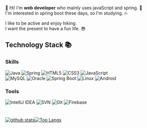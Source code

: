 

<!--
[![Hits](https://hits.seeyoufarm.com/api/count/incr/badge.svg?url=https%3A%2F%2Fgithub.com%2Fimcodding)](https://hits.seeyoufarm.com).  
-->
👋 Hi! I'm **web developer** who mainly uses javaScript and spring. 💚  
I'm interested in spring boot these days, so I'm studying. 🔥    
   
I like to be active and enjoy hiking.  
I want the present to have a fun life. 😎
   
<!--
**imcodding/imcodding** is a ✨ _special_ ✨ repository because its `README.md` (this file) appears on your GitHub profile.

Here are some ideas to get you started:

- 👋 Hi, I’m @imcodding
- 👀 I’m interested in ...
- 🌱 I’m currently learning ...
- 💞️ I’m looking to collaborate on ...
- 📫 How to reach me ...
- 🔭 I’m currently working on ...
- 🌱 I’m currently learning ...
- 👯 I’m looking to collaborate on ...
- 🤔 I’m looking for help with ...
- 💬 Ask me abo⚒ut ...
- 📫 How to reach me: ...
- 😄 Pronouns: ...
- ⚡ Fun fact: ...
-->
    
## Technology Stack 📚
### Skills
![Java](https://img.shields.io/badge/Java-007396.svg?&style=flat-square&logo=Java&logoColor=white)
![Spring](https://img.shields.io/badge/Spring-6DB33F.svg?&style=flat-square&logo=Spring&logoColor=white)
![HTML5](https://img.shields.io/badge/HTML5-E34F26.svg?&style=flat-square&logo=HTML5&logoColor=white)
![CSS3](https://img.shields.io/badge/CSS3-1572B6.svg?&style=flat-squaree&logo=CSS3&logoColor=white)
![JavaScript](https://img.shields.io/badge/JavaScript-F7DF1E.svg?&style=flat-square&logo=JavaScript&logoColor=white)  
![MySQL](https://img.shields.io/badge/MySQL-4479A1.svg?&style=flat-square&logo=MySQL&logoColor=white)
![Oracle](https://img.shields.io/badge/Oracle-F80000.svg?&style=flat-square&logo=Oracle&logoColor=white)
![Spring Boot](https://img.shields.io/badge/Spring%20Boot-76BE41.svg?&style=flat-square&logo=Spring%20Boot&logoColor=white)
![Linux](https://img.shields.io/badge/Linux-FFD617.svg?&style=flat-square&logo=Linux&logoColor=black)
![Android](https://img.shields.io/badge/Android-3DDC84.svg?&style=flat-square&logo=Android&logoColor=white)

### Tools
![IntelliJ IDEA](https://img.shields.io/badge/intellij%20idea-000000.svg?&style=flat-square&logo=intellij%20idea&logoColor=white)
![SVN](https://img.shields.io/badge/Subversion-809CC9.svg?&style=flat-squaree&logo=Subversion&logoColor=white)
![Git](https://img.shields.io/badge/Git-F05032.svg?&style=flat-square&logo=Git&logoColor=white)
![Firebase](https://img.shields.io/badge/Firebase-FFCA28.svg?&style=flat-square&logo=Firebase&logoColor=white)
#
[![github stats](https://github-readme-stats.vercel.app/api?username=imcodding&show_icons=true&hide_border=false)](https://github.com/imcodding)[![Top Langs](https://github-readme-stats.vercel.app/api/top-langs/?username=imcodding&layout=compact&hide_border=true)](https://github.com/imcodding)
